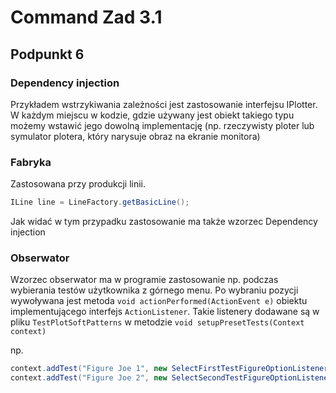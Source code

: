 # Command Zad 3.1
## Podpunkt 6

### Dependency injection
Przykładem wstrzykiwania zależności jest zastosowanie interfejsu IPlotter. W każdym miejscu w kodzie, gdzie używany jest obiekt takiego typu możemy wstawić jego dowolną implementację (np. rzeczywisty ploter lub symulator plotera, który narysuje obraz na ekranie monitora)

### Fabryka
Zastosowana przy produkcji linii.
``` Java
ILine line = LineFactory.getBasicLine();
```
Jak widać w tym przypadku zastosowanie ma także wzorzec Dependency injection

### Obserwator
Wzorzec obserwator ma w programie zastosowanie np. podczas wybierania testów użytkownika z górnego menu. Po wybraniu pozycji wywoływana jest metoda `void actionPerformed(ActionEvent e)` obiektu implementującego interfejs `ActionListener`. Takie listenery dodawane są w pliku `TestPlotSoftPatterns` w metodzie `void setupPresetTests(Context context)`

np.
``` Java
context.addTest("Figure Joe 1", new SelectFirstTestFigureOptionListener());
context.addTest("Figure Joe 2", new SelectSecondTestFigureOptionListener());
```

